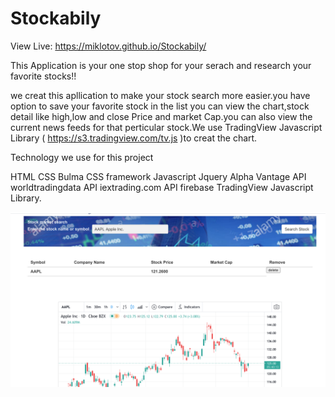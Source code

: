 # Stockabily
View Live:   https://miklotov.github.io/Stockabily/




This Application is your one stop shop for your  serach and research your favorite stocks!!

we creat this apllication to make your stock search more easier.you have option to save your favorite  stock in the list
you can view the chart,stock detail like high,low and close Price and market Cap.you can also view the current news feeds for that perticular stock.We use TradingView Javascript Library ( https://s3.tradingview.com/tv.js )to creat the chart.

Technology we use for this project

HTML
CSS
Bulma CSS framework
Javascript
Jquery
Alpha Vantage API
worldtradingdata API
iextrading.com API
firebase
TradingView Javascript Library.


![](STOCK.png)

